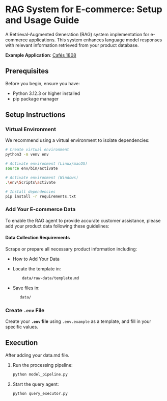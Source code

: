 # RAG System for E-commerce: Setup and Usage Guide

A Retrieval-Augmented Generation (RAG) system implementation for e-commerce applications. This system enhances language model responses with relevant information retrieved from your product database.

**Example Application**: [Cafés 1808](https://www.cafes1808.com/)


## Prerequisites

Before you begin, ensure you have:
- Python 3.12.3 or higher installed
- pip package manager

## Setup Instructions

### Virtual Environment

We recommend using a virtual environment to isolate dependencies:

```bash
# Create virtual environment
python3 -m venv env

# Activate environment (Linux/macOS)
source env/bin/activate

# Activate environment (Windows)
.\env\Scripts\activate

# Install dependencies
pip install -r requirements.txt
```
### Add Your E-commerce Data
To enable the RAG agent to provide accurate customer assistance, please add your product data following these guidelines:

#### Data Collection Requirements
Scrape or prepare all necessary product information including:

 - How to Add Your Data
 - Locate the template in:
    ```bash
        data/raw-data/template.md
    ```

 - Save files in:
     ```bash
        data/
    ```

### Create `.env` File
Create your **`.env` file** using `.env.example` as a template, and fill in your specific values.

## Execution
After adding your data.md file.

1. Run the processing pipeline:
   ```bash
   python model_pipeline.py
2. Start the query agent:
   ```bash
   python query_executor.py
